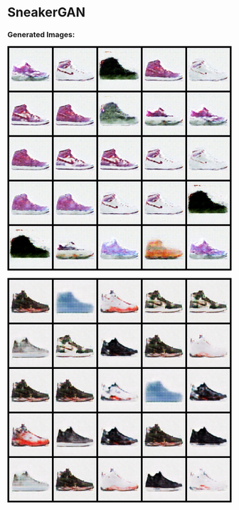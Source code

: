 # SneakerGAN

### Generated Images:
![generated_image0](images/generated_image0.png)

![generated_image1](images/generated_image1.png)
